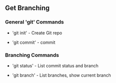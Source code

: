 ## Get Branching

### General 'git' Commands

* 'git init' - Create Git repo

* 'git commit' - commit
### Branching Commands

* 'git status' - List commit status and branch

* 'git branch' - List branches, show current branch
